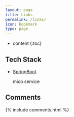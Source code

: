 ```yaml
---
layout: page
title: Links
permalink: /links/
icon: bookmark
type: page
---
```


* content
{:toc}

## Tech Stack

* [SpringBoot](https://start.spring.io/)

    mico service 

## Comments

{% include comments.html %}
